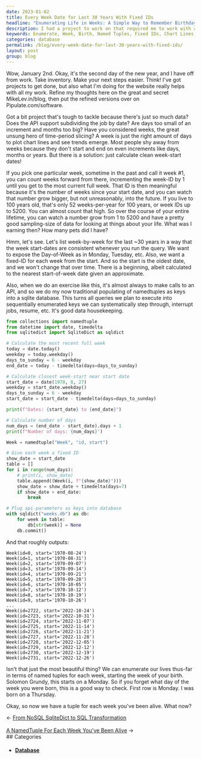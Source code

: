 ```yaml
---
date: 2023-01-02
title: Every Week Date for Last 30 Years With Fixed IDs
headline: "Enumerating Life in Weeks: A Simple Way to Remember Birthdays"
description: I had a project to work on that required me to work with a lot of data. To make sense of the data, I decided to enumerate life in terms of weeks starting from the week of birth. Using named tuples, I was able to calculate clean week-start dates and give each week a fixed ID. This allowed me to list the data in a way that I could easily remember what day of the week a person was born on.
keywords: Enumerate, Week, Birth, Named Tuples, Fixed IDs, Chart Lines, Trends, API-Parameters, Database
categories: database
permalink: /blog/every-week-date-for-last-30-years-with-fixed-ids/
layout: post
group: blog
---
```



Wow, January 2nd. Okay, it's the second day of the new year, and I have off
from work. Take inventory. Make your next steps easier. Think! I've got
projects to get done, but also what I'm doing for the website really helps with
all my work. Refine my thoughts here on the great and secret MikeLev.in/blog,
then put the refined versions over on Pipulate.com/software.

Got a bit project that's tough to tackle because there's just so much data?
Does the API support subdividing the job by date? Are days too small of an
increment and months too big? Have you considered weeks, the great unsung hero
of time-period slicing? A week is just the right amount of days to plot chart
lines and see trends emerge. Most people shy away from weeks because they don't
start and end on even increments like days, months or years. But there is a
solution: just calculate clean week-start dates!

If you pick one particular week, sometime in the past and call it week #1, you
can count weeks forward from there, incrementing the week-ID by 1 until you get
to the most current full week. That ID is then meaningful because it's the
number of weeks since your start date, and you can watch that number grow
bigger, but not unreasonably, into the future. If you live to 100 years old,
that's only 52 weeks-per-year for 100 years, or week IDs up to 5200. You can
almost count that high. So over the course of your entire lifetime, you can
watch a number grow from 1 to 5200 and have a pretty good sampling-size of data
for looking at things about your life. What was I earning then? How many pets
did I have?

Hmm, let's see. Let's list week-by-week for the last ~30 years in a way that
the week start-dates are consistent whenever you run the query. We want to
expose the Day-of-Week as in Monday, Tuesday, etc. Also, we want a fixed-ID for
each week from the start. And so the start is the oldest date, and we won't
change that over time. There is a beginning, albeit calculated to the nearest
start-of-week date given an approximate.

Also, when we do an exercise like this, it's almost always to make calls to an
API, and so we do my now traditional populating of namedtuples as keys into a
sqlite database. This turns all queries we plan to execute into sequentially
enumerated keys we can systematically step through, interrupt jobs, resume,
etc. It's good data housekeeping.

```python
from collections import namedtuple
from datetime import date, timedelta
from sqlitedict import SqliteDict as sqldict

# Calculate the most recent full week
today = date.today()
weekday = today.weekday()
days_to_sunday = 6 - weekday
end_date = today - timedelta(days=days_to_sunday)

# Calculate closest week-start near start date
start_date = date(1970, 8, 27)
weekday = start_date.weekday()
days_to_sunday = 6 - weekday
start_date = start_date - timedelta(days=days_to_sunday)

print(f"Dates: {start_date} to {end_date}")

# Calculate number of days
num_days = (end_date - start_date).days + 1
print(f"Number of days: {num_days}")

Week = namedtuple("Week", "id, start")

# Give each week a fixed ID
show_date = start_date
table = []
for i in range(num_days):
    # print(i, show_date)
    table.append((Week(i, f"{show_date}")))
    show_date = show_date + timedelta(days=7)
    if show_date > end_date:
        break

# Plug api-parameters as keys into database
with sqldict("weeks.db") as db:
    for week in table:
        db[str(week)] = None
    db.commit()
```

And that roughly outputs:

    Week(id=0, start='1970-08-24')
    Week(id=1, start='1970-08-31')
    Week(id=2, start='1970-09-07')
    Week(id=3, start='1970-09-14')
    Week(id=4, start='1970-09-21')
    Week(id=5, start='1970-09-28')
    Week(id=6, start='1970-10-05')
    Week(id=7, start='1970-10-12')
    Week(id=8, start='1970-10-19')
    Week(id=9, start='1970-10-26')
    ...
    Week(id=2722, start='2022-10-24')
    Week(id=2723, start='2022-10-31')
    Week(id=2724, start='2022-11-07')
    Week(id=2725, start='2022-11-14')
    Week(id=2726, start='2022-11-21')
    Week(id=2727, start='2022-11-28')
    Week(id=2728, start='2022-12-05')
    Week(id=2729, start='2022-12-12')
    Week(id=2730, start='2022-12-19')
    Week(id=2731, start='2022-12-26')

Isn't that just the most beautiful thing? We can enumerate our lives thus-far
in terms of named tuples for each week, starting the week of your birth.
Solomon Grundy, this starts on a Monday. So if you forget what day of the week
you were born, this is a good way to check. First row is Monday. I was born on
a Thursday.

Okay, so now we have a tuple for each week you've been alive. What now?


<div class="arrow-links"><div class="post-nav-prev"><span class="arrow">&larr;&nbsp;</span><a href="/blog/from-nosql-sqlitedict-to-sql-transformation/">From NoSQL SqliteDict to SQL Transformation</a></div> &nbsp; <div class="post-nav-next"><a href="/blog/a-namedtuple-for-each-week-you-ve-been-alive/">A NamedTuple For Each Week You've Been Alive</a><span class="arrow">&nbsp;&rarr;</span></div></div>
## Categories

<ul>
<li><h4><a href='/database/'>Database</a></h4></li></ul>